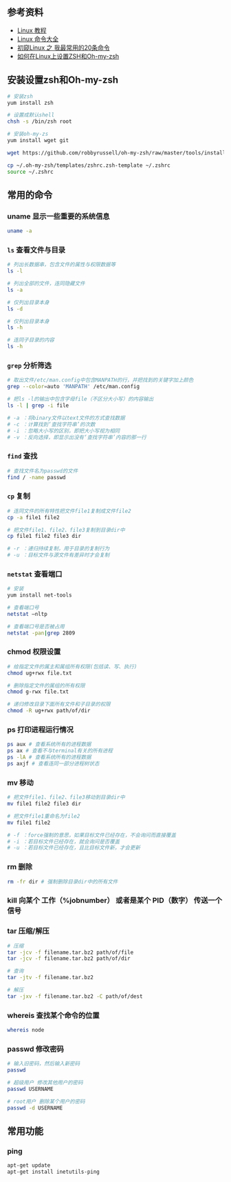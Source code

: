 ## 参考资料
- [Linux 教程](http://www.runoob.com/linux/linux-tutorial.html)
- [Linux 命令大全](http://www.runoob.com/linux/linux-command-manual.html)
- [初窥Linux 之 我最常用的20条命令](https://blog.csdn.net/ljianhui/article/details/11100625)
- [如何在Linux上设置ZSH和Oh-my-zsh](https://www.howtoing.com/how-to-setup-zsh-and-oh-my-zsh-on-linux)

## 安装设置zsh和Oh-my-zsh
```zsh
# 安装zsh
yum install zsh

# 设置成默认shell
chsh -s /bin/zsh root

# 安装oh-my-zs
yum install wget git

wget https://github.com/robbyrussell/oh-my-zsh/raw/master/tools/install.sh -O - | zsh

cp ~/.oh-my-zsh/templates/zshrc.zsh-template ~/.zshrc
source ~/.zshrc
```

## 常用的命令

### uname 显示一些重要的系统信息
```zsh
uname -a
```

### `ls` 查看文件与目录
```zsh
# 列出长数据串，包含文件的属性与权限数据等
ls -l

# 列出全部的文件，连同隐藏文件
ls -a

# 仅列出目录本身
ls -d

# 仅列出目录本身
ls -h

# 连同子目录的内容
ls -h
```

### `grep` 分析筛选
```zsh
# 取出文件/etc/man.config中包含MANPATH的行，并把找到的关键字加上颜色
grep --color=auto 'MANPATH' /etc/man.config

# 把ls -l的输出中包含字母file（不区分大小写）的内容输出
ls -l | grep -i file

# -a ：将binary文件以text文件的方式查找数据
# -c ：计算找到‘查找字符串’的次数
# -i ：忽略大小写的区别，即把大小写视为相同
# -v ：反向选择，即显示出没有‘查找字符串’内容的那一行
```

### `find` 查找
```zsh
# 查找文件名为passwd的文件
find / -name passwd
```

### `cp` 复制
```zsh
# 连同文件的所有特性把文件file1复制成文件file2
cp -a file1 file2

# 把文件file1、file2、file3复制到目录dir中
cp file1 file2 file3 dir

# -r ：递归持续复制，用于目录的复制行为
# -u ：目标文件与源文件有差异时才会复制
```

### `netstat` 查看端口
```zsh
# 安装
yum install net-tools

# 查看端口号
netstat –nltp

# 查看端口号是否被占用
netstat -pan|grep 2809
```

### chmod 权限设置
```zsh
# 给指定文件的属主和属组所有权限(包括读、写、执行)
chmod ug+rwx file.txt

# 删除指定文件的属组的所有权限
chmod g-rwx file.txt

# 递归修改目录下面所有文件和子目录的权限
chmod -R ug+rwx path/of/dir
```

### ps 打印进程运行情况
```zsh
ps aux # 查看系统所有的进程数据
ps ax # 查看不与terminal有关的所有进程
ps -lA # 查看系统所有的进程数据
ps axjf # 查看连同一部分进程树状态
```

### mv 移动
```zsh
# 把文件file1、file2、file3移动到目录dir中
mv file1 file2 file3 dir

# 把文件file1重命名为file2
mv file1 file2

# -f ：force强制的意思，如果目标文件已经存在，不会询问而直接覆盖
# -i ：若目标文件已经存在，就会询问是否覆盖
# -u ：若目标文件已经存在，且比目标文件新，才会更新
```

### rm 删除
```zsh
rm -fr dir # 强制删除目录dir中的所有文件
```

### kill 向某个 工作（%jobnumber） 或者是某个 PID（数字） 传送一个信号


### tar 压缩/解压
```zsh
# 压缩
tar -jcv -f filename.tar.bz2 path/of/file
tar -jcv -f filename.tar.bz2 path/of/dir

# 查询
tar -jtv -f filename.tar.bz2

# 解压
tar -jxv -f filename.tar.bz2 -C path/of/dest
```

### whereis 查找某个命令的位置
```zsh
whereis node
```

### passwd 修改密码
```zsh
# 输入旧密码，然后输入新密码
passwd

# 超级用户 修改其他用户的密码
passwd USERNAME

# root用户 删除某个用户的密码
passwd -d USERNAME
```

## 常用功能
### ping
```zsh
apt-get update
apt-get install inetutils-ping
```